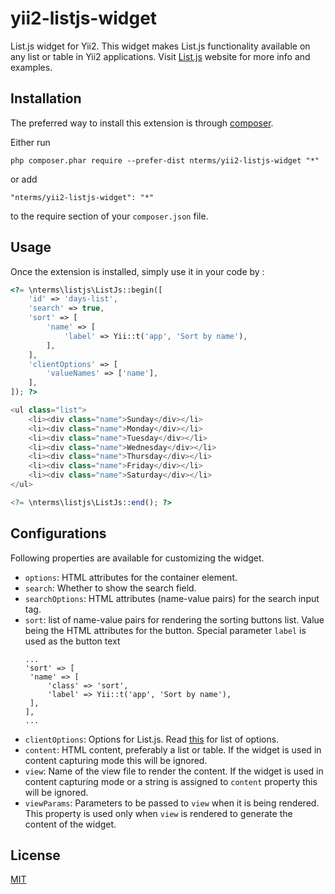 yii2-listjs-widget
========================

List.js widget for Yii2. This widget makes List.js functionality available on any list or table in Yii2 applications.
Visit [List.js](http://www.listjs.com/) website for more info and examples.


Installation
------------

The preferred way to install this extension is through [composer](http://getcomposer.org/download/).

Either run

```
php composer.phar require --prefer-dist nterms/yii2-listjs-widget "*"
```

or add

```
"nterms/yii2-listjs-widget": "*"
```

to the require section of your `composer.json` file.


Usage
-----

Once the extension is installed, simply use it in your code by :

```php
<?= \nterms\listjs\ListJs::begin([
	'id' => 'days-list',
	'search' => true,
	'sort' => [
		'name' => [
			'label' => Yii::t('app', 'Sort by name'),
		],
	],
	'clientOptions' => [
		'valueNames' => ['name'],
	],
]); ?>

<ul class="list">
	<li><div class="name">Sunday</div></li>
	<li><div class="name">Monday</div></li>
	<li><div class="name">Tuesday</div></li>
	<li><div class="name">Wednesday</div></li>
	<li><div class="name">Thursday</div></li>
	<li><div class="name">Friday</div></li>
	<li><div class="name">Saturday</div></li>
</ul>

<?= \nterms\listjs\ListJs::end(); ?>
```

Configurations
--------------

Following properties are available for customizing the widget.

- `options`: HTML attributes for the container element.
- `search`: Whether to show the search field.
- `searchOptions`: HTML attributes (name-value pairs) for the search input tag.
- `sort`: list of name-value pairs for rendering the sorting buttons list. Value being the HTML attributes for the button. Special parameter `label` is used as the button text
	```
	...
	'sort' => [
	 'name' => [
		 'class' => 'sort',
		 'label' => Yii::t('app', 'Sort by name'),
	 ],
	],
	...
	
	```
- `clientOptions`: Options for List.js. Read [this](http://www.listjs.com/docs/options) for list of options.
- `content`: HTML content, preferably a list or table. If the widget is used in content capturing mode this will be ignored.
- `view`: Name of the view file to render the content. If the widget is used in content capturing mode or a string is assigned to `content` property this will be ignored.
- `viewParams`: Parameters to be passed to `view` when it is being rendered. This property is used only when `view` is rendered to generate the content of the widget.

License
-------

[MIT](LICENSE.md)